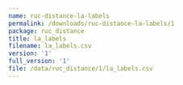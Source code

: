```yaml
---
name: ruc-distance-la-labels
permalink: /downloads/ruc-distance-la-labels/1
package: ruc_distance
title: la_labels
filename: la_labels.csv
version: '1'
full_version: '1'
file: /data/ruc_distance/1/la_labels.csv
---
```

